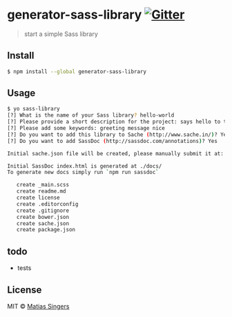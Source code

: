 # generator-sass-library [![Gitter](http://img.shields.io/badge/gitter-join%20chat%20%E2%86%92-brightgreen.svg?style=flat-square)](https://gitter.im/matiassingers/generator-sass-library?utm_source=badge&utm_medium=badge&utm_campaign=pr-badge)
> start a simple Sass library


## Install

```sh
$ npm install --global generator-sass-library
```


## Usage

```sh
$ yo sass-library
[?] What is the name of your Sass library? hello-world
[?] Please provide a short description for the project: says hello to the entire world
[?] Please add some keywords: greeting message nice
[?] Do you want to add this library to Sache (http://www.sache.in/)? Yes
[?] Do you want to add SassDoc (http://sassdoc.com/annotations)? Yes

Initial sache.json file will be created, please manually submit it at: http://www.sache.in/

Initial SassDoc index.html is generated at ./docs/
To generate new docs simply run `npm run sassdoc`

   create _main.scss
   create readme.md
   create license
   create .editorconfig
   create .gitignore
   create bower.json
   create sache.json
   create package.json
```

## todo
- tests


## License

MIT © [Matias Singers](http://mts.io)
